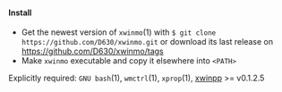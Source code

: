 #### Install

* Get the newest version of `xwinmo`(1) with `$ git clone https://github.com/D630/xwinmo.git` or
  download its last release on https://github.com/D630/xwinmo/tags
* Make `xwinmo` executable and copy it elsewhere into `<PATH>`

Explicitly required:
`GNU bash`(1), `wmctrl`(1), `xprop`(1), [xwinpp](https://github.com/D630/xwinpp) >= v0.1.2.5
